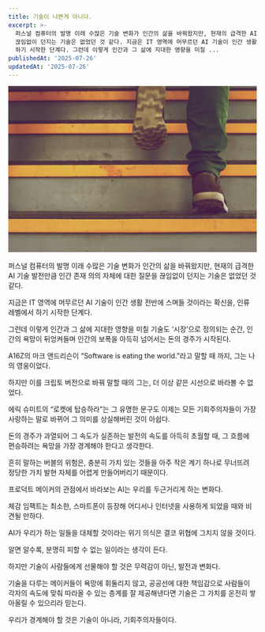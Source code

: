 ```yaml
---
title: 기술이 나쁜게 아니다.
excerpt: >-
  퍼스널 컴퓨터의 발명 이래 수많은 기술 변화가 인간의 삶을 바꿔왔지만, 현재의 급격한 AI 기술 발전만큼 인간 존재 의의 자체에 대한 질문을
  끊임없이 던지는 기술은 없었던 것 같다. 지금은 IT 영역에 머무르던 AI 기술이 인간 생활 전반에 스며들 것이라는 확신을, 인류 레벨에서
  하기 시작한 단계다. 그런데 이렇게 인간과 그 삶에 지대한 영향을 미칠 ...
publishedAt: '2025-07-26'
updatedAt: '2025-07-26'
---
```

![Cover Image](images/f67ac840238020d9edc98a1559fe041a.jpeg)

퍼스널 컴퓨터의 발명 이래 수많은 기술 변화가 인간의 삶을 바꿔왔지만, 현재의 급격한 AI 기술 발전만큼 인간 존재 의의 자체에 대한 질문을 끊임없이 던지는 기술은 없었던 것 같다.

지금은 IT 영역에 머무르던 AI 기술이 인간 생활 전반에 스며들 것이라는 확신을, 인류 레벨에서 하기 시작한 단계다.

그런데 이렇게 인간과 그 삶에 지대한 영향을 미칠 기술도 ‘시장’으로 정의되는 순간, 인간의 욕망이 뒤엉켜들며 인간의 보폭을 아득히 넘어서는 돈의 경주가 시작된다.

A16Z의 마크 앤드리슨이 “Software is eating the world.”라고 말할 때 까지, 그는 나의 영웅이었다.

하지만 이를 크립토 버전으로 바꿔 말할 때의 그는, 더 이상 같은 시선으로 바라볼 수 없었다.

에릭 슈미트의 “로켓에 탑승하라”는 그 유명한 문구도 이제는 모든 기회주의자들이 가장 사랑하는 말로 바뀌어 그 의미를 상실해버린 것이 아쉽다.

돈의 경주가 과열되어 그 속도가 실존하는 발전의 속도를 아득히 초월할 때, 그 흐름에 편승하려는 욕망을 가장 경계해야 한다고 생각한다.

흔히 말하는 버블의 위험은, 충분히 가치 있는 것들을 아주 작은 계기 하나로 무너뜨려 정당한 가치 발현 자체를 어렵게 만들어버리기 때문이다.

프로덕트 메이커의 관점에서 바라보는 AI는 우리를 두근거리게 하는 변화다.

체감 임팩트는 최소한, 스마트폰이 등장해 어디서나 인터넷을 사용하게 되었을 때와 비견될 만하다.

AI가 우리가 하는 일들을 대체할 것이라는 위기 의식은 결코 위협에 그치지 않을 것이다.

알면 알수록, 분명히 피할 수 없는 일이라는 생각이 든다.

하지만 기술이 사람들에게 선물해야 할 것은 무력감이 아닌, 발전과 변화다.

기술을 다루는 메이커들이 욕망에 휘둘리지 않고, 공공선에 대한 책임감으로 사람들이 각자의 속도에 맞춰 따라올 수 있는 층계를 잘 제공해낸다면 기술은 그 가치를 온전히 쌓아올릴 수 있으리라 믿는다.

우리가 경계해야 할 것은 기술이 아니라, 기회주의자들이다.
